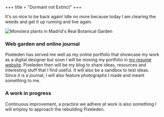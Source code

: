 +++
title = "Dormant not Extinct"
+++

It's so nice to be back again! Idle no more because today I am clearing the weeds and get it up running and live again.

<img class="xwide" src="/assets/images/madrid-real-botanical-garden-monstera.jpg" alt="Monstera plants in Madrid's Real Botanical Garden" >

### Web garden and online journal
Pixeleden has served me well as my online portfolio that showcase my work as a digital designer but soon I will be moving my portfolio in [my resumé website](https://allanrey.es). Pixeleden then will be my blog to share ideas, resources and interesting stuff that I find useful. It will also be a sandbox to test ideas. Since it is a journal, I will also feature photographs I made and meant something to me.

### A work in progress
Continuous improvement, a practice we adhere at work is also something I will employ to approach the rebuilding Pixeleden.